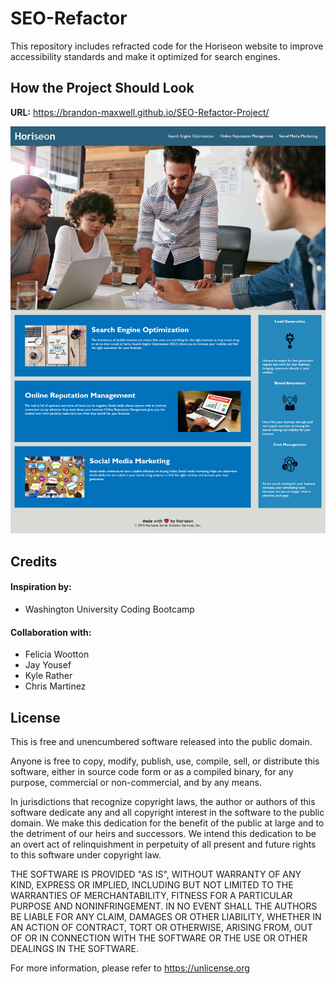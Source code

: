 # SEO-Refactor
This repository includes refracted code for the Horiseon website to improve accessibility standards and make it optimized for search engines.

## How the Project Should Look

**URL:** https://brandon-maxwell.github.io/SEO-Refactor-Project/

![project screenshot](assets/screenshot.png)

## Credits
#### Inspiration by:
* Washington University Coding Bootcamp

#### Collaboration with:
* Felicia Wootton
* Jay Yousef
* Kyle Rather
* Chris Martinez

## License
This is free and unencumbered software released into the public domain.

Anyone is free to copy, modify, publish, use, compile, sell, or
distribute this software, either in source code form or as a compiled
binary, for any purpose, commercial or non-commercial, and by any
means.

In jurisdictions that recognize copyright laws, the author or authors
of this software dedicate any and all copyright interest in the
software to the public domain. We make this dedication for the benefit
of the public at large and to the detriment of our heirs and
successors. We intend this dedication to be an overt act of
relinquishment in perpetuity of all present and future rights to this
software under copyright law.

THE SOFTWARE IS PROVIDED "AS IS", WITHOUT WARRANTY OF ANY KIND,
EXPRESS OR IMPLIED, INCLUDING BUT NOT LIMITED TO THE WARRANTIES OF
MERCHANTABILITY, FITNESS FOR A PARTICULAR PURPOSE AND NONINFRINGEMENT.
IN NO EVENT SHALL THE AUTHORS BE LIABLE FOR ANY CLAIM, DAMAGES OR
OTHER LIABILITY, WHETHER IN AN ACTION OF CONTRACT, TORT OR OTHERWISE,
ARISING FROM, OUT OF OR IN CONNECTION WITH THE SOFTWARE OR THE USE OR
OTHER DEALINGS IN THE SOFTWARE.

For more information, please refer to <https://unlicense.org>
